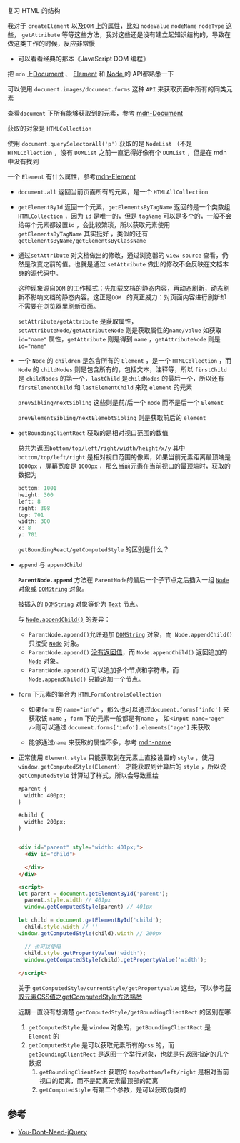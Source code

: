 复习 HTML 的结构

我对于 `createElement` 以及`DOM` 上的属性，比如 `nodeValue`  `nodeName` `nodeType` 这些， `getAttribute` 等等这些方法，我对这些还是没有建立起知识结构的，导致在做这类工作的时候，反应非常慢

- 可以看看经典的那本《JavaScript DOM 编程》



把 `mdn` 上[Document](https://developer.mozilla.org/zh-CN/docs/Web/API/Document) 、 [Element](https://developer.mozilla.org/zh-CN/docs/Web/API/Element)  和 [Node ](https://developer.mozilla.org/zh-CN/docs/Web/API/Node) 的 API都熟悉一下



可以使用 `document.images/document.forms` 这种 `API` 来获取页面中所有的同类元素

查看`document` 下所有能够获取到的元素，参考 [mdn-Document](https://developer.mozilla.org/zh-CN/docs/Web/API/Document) 

获取的对象是 `HTMLCollection` 

使用 `document.querySelectorAll('p')` 获取的是 `NodeList`  （不是 `HTMLCollection` ，没有 `DOMList`  之前一直记得好像有个 `DOMList` ，但是在 mdn 中没有找到

一个 `Element` 有什么属性，参考[mdn-Element](https://developer.mozilla.org/zh-CN/docs/Web/API/Element) 



- `document.all` 返回当前页面所有的元素，是一个 `HTMLAllCollection` 

- `getElementById` 返回一个元素，`getElementsByTagName` 返回的是一个类数组`HTMLCollection`  ，因为 `id` 是唯一的，但是 `tagName` 可以是多个的，一般不会给每个元素都设置`id` ，会比较繁琐，所以获取元素使用`getElementsByTagName` 其实挺好 ，类似的还有 `getElementsByName/getElementsByClassName`

- 通过`setAttribute` 对文档做出的修改，通过浏览器的 `view source` 查看，仍然是改变之前的值。也就是通过 `setAttribute` 做出的修改不会反映在文档本身的源代码中。

  这种现象源自`DOM` 的工作模式：先加载文档的静态内容，再动态刷新，动态刷新不影响文档的静态内容。这正是`DOM ` 的真正威力：对页面内容进行刷新却不需要在浏览器里刷新页面。

  `setAttribute/getAttribute` 是获取属性，`setAttributeNode/getAttributeNode` 则是获取属性的`name/value` 如获取`id="name"` 属性，`getAttribute` 则是得到 `name` ，`getAttributeNode` 则是 `id="name"` 

- 一个 `Node` 的 `children` 是包含所有的 `Element` ，是一个 `HTMLCollection` ，而`Node` 的 `childNodes` 则是包含所有的，包括文本，注释等，所以 `firstChild` 是 `childNodes` 的第一个，`lastChild` 是`childNodes` 的最后一个，所以还有 `firstElementChild` 和 `lastElementChild` 来取 `element` 的元素 

  `prevSibling/nextSibling` 这些则是前/后一个  `node` 而不是后一个 `Element` 

  `prevElementSibling/nextElemebtSibling` 则是获取前后的 `element` 

- `getBoundingClientRect` 获取的是相对视口范围的数值

  总共为返回`bottom/top/left/right/width/height/x/y` 其中 `bottom/top/left/right` 是相对视口范围的像素，如果当前元素距离最顶端是 `1000px` ，屏幕宽度是 `1000px` ，那么当前元素在当前视口的最顶端时，获取的数据为

  ```js
  bottom: 1001
  height: 300
  left: 8
  right: 308
  top: 701
  width: 300
  x: 8
  y: 701
  ```

  `getBoundingReact/getComputedStyle` 的区别是什么？

  
  
- `append` 与 `appendChild` 

     **`ParentNode.append`** 方法在 `ParentNode`的最后一个子节点之后插入一组 [`Node`](https://developer.mozilla.org/zh-CN/docs/Web/API/Node) 对象或 [`DOMString`](https://developer.mozilla.org/zh-CN/docs/Web/API/DOMString) 对象。

    被插入的 [`DOMString`](https://developer.mozilla.org/zh-CN/docs/Web/API/DOMString) 对象等价为 [`Text`](https://developer.mozilla.org/zh-CN/docs/Web/API/Text) 节点。

    与 [`Node.appendChild()`](https://developer.mozilla.org/zh-CN/docs/Web/API/Node/appendChild) 的差异：

    - `ParentNode.append()`允许追加 [`DOMString`](https://developer.mozilla.org/zh-CN/docs/Web/API/DOMString) 对象，而` Node.appendChild()` 只接受 [`Node`](https://developer.mozilla.org/zh-CN/docs/Web/API/Node) 对象。
    - `ParentNode.append()` [没有返回值](https://repl.it/FgPh/1)，而 `Node.appendChild()` 返回追加的 [`Node`](https://developer.mozilla.org/zh-CN/docs/Web/API/Node) 对象。
    - `ParentNode.append()` 可以追加多个节点和字符串，而 `Node.appendChild()` 只能追加一个节点。

- `form` 下元素的集合为 `HTMLFormControlsCollection` 

  - 如果`form` 的 `name="info"` ，那么也可以通过`document.forms['info']` 来获取该 `name` ，`form` 下的元素一般都是有`name` ， 如`<input name="age" />`则可以通过 `document.forms['info'].elements['age']` 来获取 

  - 能够通过`name` 来获取的属性不多，参考 [mdn-name](https://developer.mozilla.org/zh-CN/docs/Web/API/Element/name)

- 正常使用 `Element.style` 只能获取到在元素上直接设置的 `style` ，使用`window.getComputedStyle(Element) ` 才能获取到计算后的 `style` ，所以说`getComputedStyle` 计算过了样式，所以会导致重绘

  ```html
  #parent {
  	width: 400px;
  }
  
  #child {
  	width: 200px;
  }
  
  
  <div id="parent" style="width: 401px;">
  	<div id="child">
     
    </div>
  </div>
  
  <script>
  let parent = document.getElementById('parent');
    parent.style.width // 401px
    window.getComputedStyle(parent) // 401px
    
  let child = document.getElementById('child');
    child.style.width // ''
  window.getComputedStyle(child).width // 200px 
    
    // 也可以使用 
    child.style.getPropertyValue('width');
    window.getComputedStyle(child).getPropertyValue('width');
    
  </script>
  ```

  关于 `getComputedStyle/currentStyle/getPropertyValue`  这些，可以参考[获取元素CSS值之getComputedStyle方法熟悉](https://www.zhangxinxu.com/wordpress/2012/05/getcomputedstyle-js-getpropertyvalue-currentstyle/) 

  近期一直没有想清楚 `getComputedStyle/getBoundingClientRect` 的区别在哪

  1. `getComputedStyle` 是 `window` 对象的，`getBoundingClientRect` 是 `Element` 的
  2. `getComputedStyle` 是可以获取元素所有的`css` 的，而 `getBoundingClientRect` 是返回一个举行对象，也就是只返回指定的几个数据
     1. `getBoundingClientRect` 获取的 `top/bottom/left/right` 是相对当前视口的距离，而不是距离元素最顶部的距离
     2. `getComputedStyle` 有第二个参数，是可以获取伪类的









## 参考

- [You-Dont-Need-jQuery](https://github.com/nefe/You-Dont-Need-jQuery/blob/master/README.zh-CN.md)


